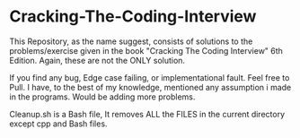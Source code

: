 # Cracking-The-Coding-Interview

This Repository, as the name suggest, consists of solutions to the problems/exercise given in the book "Cracking The Coding Interview" 6th Edition.
Again, these are not the ONLY solution.

If you find any bug, Edge case failing, or implementational fault. Feel free to Pull. 
I have, to the best of my knowledge, mentioned any assumption i made in the programs. Would be adding more problems.

Cleanup.sh is a Bash file, It removes ALL the FILES in the current directory except cpp and Bash files.
